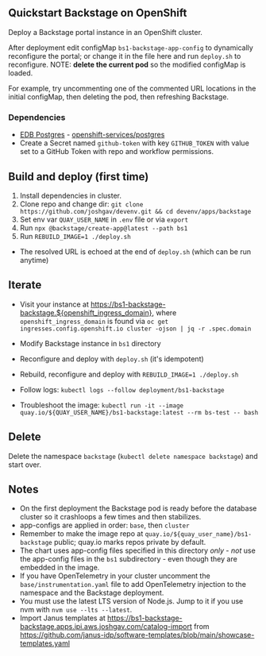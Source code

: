## Quickstart Backstage on OpenShift

Deploy a Backstage portal instance in an OpenShift cluster.

After deployment edit configMap `bs1-backstage-app-config` to dynamically
reconfigure the portal; or change it in the file here and run `deploy.sh` to
reconfigure. NOTE: **delete the current pod** so the modified configMap is
loaded.

For example, try uncommenting one of the commented URL locations in the initial
configMap, then deleting the pod, then refreshing Backstage.

### Dependencies

- [EDB Postgres][] - [openshift-services/postgres][]
- Create a Secret named `github-token` with key `GITHUB_TOKEN` with value set to
  a GitHub Token with repo and workflow permissions.

## Build and deploy (first time)

1. Install dependencies in cluster.
1. Clone repo and change dir: `git clone https://github.com/joshgav/devenv.git && cd devenv/apps/backstage`
1. Set env var `QUAY_USER_NAME` in `.env` file or via `export`
1. Run `npx @backstage/create-app@latest --path bs1`
1. Run `REBUILD_IMAGE=1 ./deploy.sh`

- The resolved URL is echoed at the end of `deploy.sh` (which can be run anytime)

## Iterate

- Visit your instance at <https://bs1-backstage-backstage.${openshift_ingress_domain}>,
  where `openshift_ingress_domain` is found via `oc get ingresses.config.openshift.io cluster -ojson | jq -r .spec.domain`

- Modify Backstage instance in `bs1` directory
- Reconfigure and deploy with `deploy.sh` (it's idempotent)
- Rebuild, reconfigure and deploy with `REBUILD_IMAGE=1 ./deploy.sh`
- Follow logs: `kubectl logs --follow deployment/bs1-backstage`
- Troubleshoot the image: `kubectl run -it --image quay.io/${QUAY_USER_NAME}/bs1-backstage:latest --rm bs-test -- bash`

## Delete

Delete the namespace `backstage` (`kubectl delete namespace backstage`) and start over.

## Notes

- On the first deployment the Backstage pod is ready before the database cluster
  so it crashloops a few times and then stabilizes.
- app-configs are applied in order: `base`, then `cluster`
- Remember to make the image repo at `quay.io/${quay_user_name}/bs1-backstage`
  public; quay.io marks repos private by default.
- The chart uses app-config files specified in this directory _only_ - _not_ use
  the app-config files in the `bs1` subdirectory - even though they are embedded
  in the image.
- If you have OpenTelemetry in your cluster uncomment the
  `base/instrumentation.yaml` file to add OpenTelemetry injection to the namespace
  and the Backstage deployment.
- You must use the latest LTS version of Node.js. Jump to it if you use nvm with
  `nvm use --lts --latest`.
- Import Janus templates at <https://bs1-backstage-backstage.apps.ipi.aws.joshgav.com/catalog-import> from <https://github.com/janus-idp/software-templates/blob/main/showcase-templates.yaml>

[EDB Postgres]: https://artifacthub.io/packages/olm/community-operators/cloud-native-postgresql
[openshift-services/postgres]: ../../openshift-services/postgres